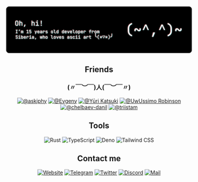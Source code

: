 <p align="center">
    <img src="./assets/ohhi.png" alt="Oh hi!">
</p>

<h2 align="center">Friends</h2>
<h3 align="center">(〃￣︶￣)人(￣︶￣〃)</h3>
<p align="center">
<a href="https://github.com/askiphy"><img src="https://img.shields.io/badge/-Sergey%20Fomchukov-000000?style=for-the-badge" alt="@askiphy"></a>
<a href="https://github.com/itsLameni"><img src="https://img.shields.io/badge/-Evgeny-000000?style=for-the-badge" alt="@Evgeny"></a>
<a href="https://github.com/katsuki-yuri"><img src="https://img.shields.io/badge/-Yūri%20Katsuki-000000?style=for-the-badge" alt="@Yūri Katsuki"></a>
<a href="https://github.com/uwussimo"><img src="https://img.shields.io/badge/-UwUssimo%20Robinson-000000?style=for-the-badge" alt="@UwUssimo Robinson"></a>
<a href="https://github.com/chelbaev-danil"><img src="https://img.shields.io/badge/-chelbaev%20danil-000000?style=for-the-badge" alt="@chelbaev-danil"></a>
<a href="https://github.com/triistam"><img src="https://img.shields.io/badge/-Triistam-000000?style=for-the-badge" alt="@triistam"></a>
</p>

<h2 align="center">Tools</h2>
<p align="center">
<img src="https://img.shields.io/badge/-Rust-000000?style=for-the-badge&logo=Rust&logoColor=ffffff" alt="Rust">
<img src="https://img.shields.io/badge/-TypeScript-000000?style=for-the-badge&logo=TypeScript&logoColor=ffffff" alt="TypeScript">
<img src="https://img.shields.io/badge/-Deno-000000?style=for-the-badge&logo=Deno&logoColor=ffffff" alt="Deno">
<img src="https://img.shields.io/badge/-Tailwind%20CSS-000000?style=for-the-badge&logo=TailwindCSS&logoColor=ffffff" alt="Tailwind CSS">
</p>

<h2 align="center">Contact me</h2>
<p align="center">
<a href="https://tapni.su"><img src="https://img.shields.io/badge/-Tapni.su-000000?style=for-the-badge&logo=HTML5&logoColor=ffffff" alt="Website"></a>
<a href="https://tapni.su/telegram"><img src="https://img.shields.io/badge/-Telegram-000000?style=for-the-badge&logo=Telegram&logoColor=ffffff" alt="Telegram"></a>
<a href="https://tapni.su/twitter"><img src="https://img.shields.io/badge/-Twitter-000000?style=for-the-badge&logo=Twitter&logoColor=ffffff" alt="Twitter"></a>
<a href="https://tapni.su/discord"><img src="https://img.shields.io/badge/-Discord:%20tapnisu%237384-000000?style=for-the-badge&logo=Discord&logoColor=ffffff" alt="Discord"></a>
<a href="https://tapni.su/email"><img src="https://img.shields.io/badge/-Mail-000000?style=for-the-badge&logo=gmail&logoColor=ffffff" alt="Mail"></a>
</p>
